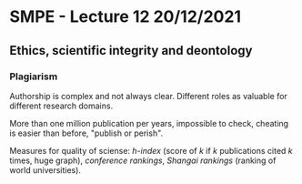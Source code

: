 # SMPE - Lecture 12 20/12/2021

## Ethics, scientific integrity and deontology

### Plagiarism
Authorship is complex and not always clear. Different roles as valuable for different research domains.

More than one million publication per years, impossible to check, cheating is easier than before, "publish or perish".

Measures for quality of sciense: *h-index* (score of *k* if *k* publications cited *k* times, huge graph), *conference rankings*, *Shangai rankings*
(ranking of world universities).
